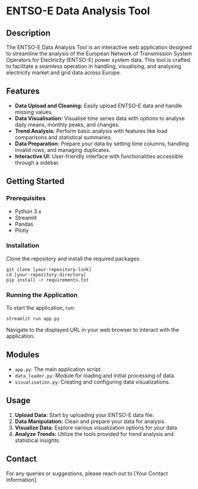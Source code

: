 # ENTSO-E Data Analysis Tool

## Description

The ENTSO-E Data Analysis Tool is an interactive web application designed to streamline the analysis of the European Network of Transmission System Operators for Electricity (ENTSO-E) power system data. This tool is crafted to facilitate a seamless operation in handling, visualising, and analysing electricity market and grid data across Europe. 

## Features

* **Data Upload and Cleaning:** Easily upload ENTSO-E data and handle missing values.
* **Data Visualisation:** Visualise time series data with options to analyse daily means, monthly peaks, and changes.
* **Trend Analysis:** Perform basic analysis with features like load comparisons and statistical summaries.
* **Data Preparation:** Prepare your data by setting time columns, handling invalid rows, and managing duplicates.
* **Interactive UI:** User-friendly interface with functionalities accessible through a sidebar.


## Getting Started

### Prerequisites

* Python 3.x
* Streamlit
* Pandas
* Plotly

### Installation

Clone the repository and install the required packages:

```
git clone [your-repository-link]
cd [your-repository-directory]
pip install -r requirements.txt
```


### Running the Application

To start the application, run:

```
streamlit run app.py
```

Navigate to the displayed URL in your web browser to interact with the application.

## Modules

* `app.py`: The main application script.
* `data_loader.py`: Module for loading and initial processing of data.
* `visualisation.py`: Creating and configuring data visualizations.


## Usage

1. **Upload Data:** Start by uploading your ENTSO-E data file.
2. **Data Manipulation:** Clean and prepare your data for analysis.
3. **Visualize Data:** Explore various visualization options for your data.
4. **Analyze Trends:** Utilize the tools provided for trend analysis and statistical insights.


## Contact

For any queries or suggestions, please reach out to [Your Contact Information].
